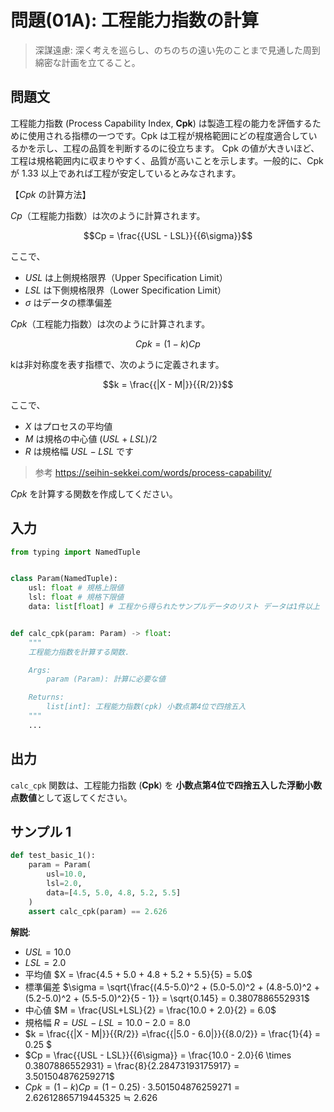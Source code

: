 # 問題(01A): 工程能力指数の計算

> 深謀遠慮: 深く考えを巡らし、のちのちの遠い先のことまで見通した周到綿密な計画を立てること。

## 問題文
工程能力指数 (Process Capability Index, **Cpk**) は製造工程の能力を評価するために使用される指標の一つです。Cpk は工程が規格範囲にどの程度適合しているかを示し、工程の品質を判断するのに役立ちます。
Cpk の値が大きいほど、工程は規格範囲内に収まりやすく、品質が高いことを示します。一般的に、Cpk が 1.33 以上であれば工程が安定しているとみなされます。

【$Cpk$ の計算方法】

$Cp$（工程能力指数）は次のように計算されます。

$$Cp = \frac{{USL - LSL}}{{6\sigma}}$$

ここで、

- $USL$ は上側規格限界（Upper Specification Limit）
- $LSL$ は下側規格限界（Lower Specification Limit）
- $σ$ はデータの標準偏差

 $Cpk$（工程能力指数）は次のように計算されます。

$$Cpk = (1-k)Cp$$

kは非対称度を表す指標で、次のように定義されます。

$$k = \frac{{|X - M|}}{{R/2}}$$

ここで、

- $X$ はプロセスの平均値
- $M$ は規格の中心値 $(USL+LSL)/2$
- $R$ は規格幅 $USL-LSL$ です

> 参考
> https://seihin-sekkei.com/words/process-capability/

$Cpk$ を計算する関数を作成してください。

## 入力

```python
from typing import NamedTuple


class Param(NamedTuple):
    usl: float # 規格上限値
    lsl: float # 規格下限値
    data: list[float] # 工程から得られたサンプルデータのリスト データは1件以上


def calc_cpk(param: Param) -> float:
    """
    工程能力指数を計算する関数.

    Args:
        param (Param): 計算に必要な値

    Returns:
        list[int]: 工程能力指数(cpk) 小数点第4位で四捨五入
    """
    ...
```

## 出力
`calc_cpk` 関数は、工程能力指数 (**Cpk**) を **小数点第4位で四捨五入した浮動小数点数値**として返してください。

## サンプル 1
```python
def test_basic_1():
    param = Param(
        usl=10.0,
        lsl=2.0,
        data=[4.5, 5.0, 4.8, 5.2, 5.5]
    )
    assert calc_cpk(param) == 2.626
```

**解説**:
- $USL = 10.0$
- $LSL = 2.0$
- 平均値  $X = \frac{4.5 + 5.0 + 4.8 + 5.2 + 5.5}{5} = 5.0$
- 標準偏差  $\sigma = \sqrt{\frac{(4.5-5.0)^2 + (5.0-5.0)^2 + (4.8-5.0)^2 + (5.2-5.0)^2 + (5.5-5.0)^2}{5 - 1}} =  \sqrt{0.145} = 0.3807886552931$
- 中心値 $M = \frac{USL+LSL}{2} = \frac{10.0 + 2.0}{2} = 6.0$
- 規格幅 $R = USL-LSL = 10.0 - 2.0 = 8.0$
- $k = \frac{{|X - M|}}{{R/2}} =\frac{{|5.0 - 6.0|}}{{8.0/2}} = \frac{1}{4} = 0.25 $
- $Cp = \frac{{USL - LSL}}{{6\sigma}} = \frac{10.0 - 2.0}{6 \times 0.3807886552931} = \frac{8}{2.28473193175917} = 3.501504876259271$
- $Cpk = (1-k)Cp = (1 - 0.25) \cdot 3.501504876259271 = 2.62612865719445325 \fallingdotseq 2.626$
